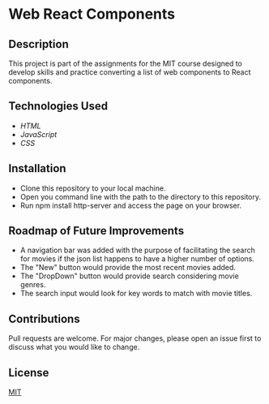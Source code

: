 # Web React Components

## Description

This project is part of the assignments for the MIT course designed to develop skills  and practice converting a list of web components to React components.

## Technologies Used

* _HTML_
* _JavaScript_
* _CSS_

## Installation

* Clone this repository to your local machine.
* Open you command line with the path to the directory to this repository.
* Run npm install http-server and access the page on your browser.

## Roadmap of Future Improvements 

* A navigation bar was added with the purpose of facilitating the search for movies if the json list happens to have a higher number of options. 
* The "New" button would provide the most recent movies added.
* The "DropDown" button would provide search considering movie genres. 
* The search input would look for key words to match with movie titles.

## Contributions 

Pull requests are welcome. For major changes, please open an issue first to discuss what you would like to change.

## License

[MIT](./LICENSE)